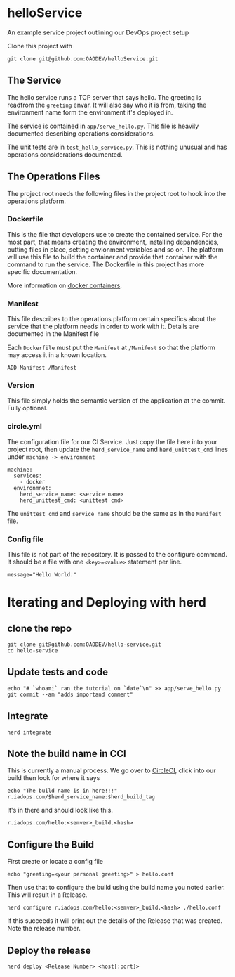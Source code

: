 helloService
============

An example service project outlining our DevOps project setup

Clone this project with

    git clone git@github.com:OAODEV/helloService.git


The Service
-----------

The hello service runs a TCP server that says hello. The greeting is readfrom
the `greeting` envar. It will also say who it is from, taking the
environment name form the environment it's deployed in.

The service is contained in `app/serve_hello.py`. This file is heavily
documented describing operations considerations.

The unit tests are in `test_hello_service.py`. This is nothing unusual
and has operations considerations documented.

The Operations Files
--------------------

The project root needs the following files in the project root to hook into the
operations platform.

### Dockerfile

This is the file that developers use to create the contained service.
For the most part, that means creating the environment, installing
depandencies, putting files in place, setting envionment veriables and
so on. The platform will use this file to build the container and
provide that container with the command to run the service. The
Dockerfile in this project has more specific documentation.

More information on [docker containers](http://docs.docker.com/).

### Manifest

This file describes to the operations platform certain specifics about
the service that the platform needs in order to work with it. Details
are documented in the Manifest file

Each `Dockerfile` must put the `Manifest` at `/Manifest` so that the
platform may access it in a known location.

    ADD Manifest /Manifest

### Version

This file simply holds the semantic version of the application at the commit. Fully optional.

### circle.yml

The configuration file for our CI Service. Just copy the file here into your
project root, then update the `herd_service_name` and `herd_unittest_cmd` lines
under `machine -> environment`

    machine:
      services:
        - docker
      environmnet:
        herd_service_name: <service name>
        herd_unittest_cmd: <unittest cmd>

The `unittest cmd` and `service name` should be the same as in the `Manifest`
file.

### Config file

This file is not part of the repository. It is passed to the configure command.
It should be a file with one `<key>=<value>` statement per line.

    message="Hello World."

# Iterating and Deploying with herd

## clone the repo

    git clone git@github.com:OAODEV/hello-service.git
    cd hello-service

## Update tests and code

    echo "# `whoami` ran the tutorial on `date`\n" >> app/serve_hello.py
    git commit --am "adds importand comment"

## Integrate

    herd integrate

## Note the build name in CCI

This is currently a manual process. We go over to
[CircleCI](https://circleci.com/gh/OAODEV/hello-service), click into our build
then look for where it says

    echo "The build name is in here!!!" r.iadops.com/$herd_service_name:$herd_build_tag
    
It's in there and should look like this.

    r.iadops.com/hello:<semver>_build.<hash>

## Configure the Build

First create or locate a config file

    echo "greeting=<your personal greeting>" > hello.conf

Then use that to configure the build using the build name you noted earlier.
This will result in a Release.

    herd configure r.iadops.com/hello:<semver>_build.<hash> ./hello.conf

If this succeeds it will print out the details of the Release that was created.
Note the release number.

## Deploy the release

    herd deploy <Release Number> <host[:port]>
